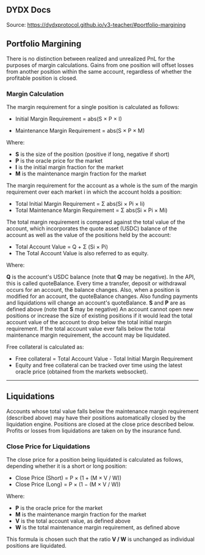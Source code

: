 ## DYDX Docs
Source: https://dydxprotocol.github.io/v3-teacher/#portfolio-margining

## Portfolio Margining
There is no distinction between realized and unrealized PnL for the purposes of margin calculations. Gains from one position will offset losses from another position within the same account, regardless of whether the profitable position is closed.

### Margin Calculation
The margin requirement for a single position is calculated as follows:

* Initial Margin Requirement = abs(S × P × I)

* Maintenance Margin Requirement = abs(S × P × M)

Where:

* **S** is the size of the position (positive if long, negative if short)
* **P** is the oracle price for the market
* **I** is the initial margin fraction for the market 
* **M** is the maintenance margin fraction for the market

The margin requirement for the account as a whole is the sum of the margin requirement over each market i in which the account holds a position:

* Total Initial Margin Requirement = Σ abs(Si × Pi × Ii)
* Total Maintenance Margin Requirement = Σ abs(Si × Pi × Mi)

The total margin requirement is compared against the total value of the account, which incorporates the quote asset (USDC) balance of the account as well as the value of the positions held by the account:

* Total Account Value = Q + Σ (Si × Pi)
* The Total Account Value is also referred to as equity.

Where:

**Q** is the account's USDC balance (note that **Q** may be negative). In the API, this is called quoteBalance. Every time a transfer, deposit or withdrawal occurs for an account, the balance changes. Also, when a position is modified for an account, the quoteBalance changes. Also funding payments and liquidations will change an account's quoteBalance.
**S** and **P** are as defined above (note that **S** may be negative)
An account cannot open new positions or increase the size of existing positions if it would lead the total account value of the account to drop below the total initial margin requirement. If the total account value ever falls below the total maintenance margin requirement, the account may be liquidated.

Free collateral is calculated as:

* Free collateral = Total Account Value - Total Initial Margin Requirement
* Equity and free collateral can be tracked over time using the latest oracle price (obtained from the markets websocket).
-------
## Liquidations
Accounts whose total value falls below the maintenance margin requirement (described above) may have their positions automatically closed by the liquidation engine. Positions are closed at the close price described below. Profits or losses from liquidations are taken on by the insurance fund.

### Close Price for Liquidations

The close price for a position being liquidated is calculated as follows, depending whether it is a short or long position:

* Close Price (Short) = P × (1 + (M × V / W))
* Close Price (Long) = P × (1 − (M × V / W))

Where:

* **P** is the oracle price for the market
* **M** is the maintenance margin fraction for the market
* **V** is the total account value, as defined above
* **W** is the total maintenance margin requirement, as defined above

This formula is chosen such that the ratio **V / W** is unchanged as individual positions are liquidated.